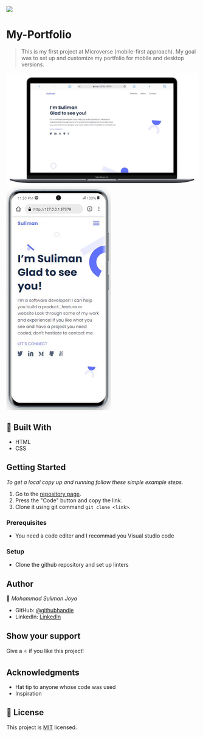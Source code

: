 
![](https://img.shields.io/badge/Microverse-blueviolet)

# My-Portfolio

> This is my first project at Microverse (mobile-first approach).
 My goal was to set up and customize my portfolio for mobile and desktop versions.

![screenshot](/images/Desktop-viewe.JPG)
![screenshot](/images/Mobile-viewe.JPG)


## :hammer: Built With

- HTML
- CSS

## Getting Started

*To get a local copy up and running follow these simple example steps.*

1. Go to the [repository page](https://github.com/SulimanJoya/My-Portfolio).
2. Press the "Code" button and copy the link.
3. Clone it using git command `git clone <link>`.

### Prerequisites
- You need a code editer and I recommad you Visual studio code

### Setup
- Clone the github repository and set up linters

## Author

👤 *Mohammad Suliman Joya*

- GitHub: [@githubhandle](https://github.com/SulimanJoya)
- LinkedIn: [LinkedIn](https://www.linkedin.com/in/sjoya66/)

## Show your support

Give a ⭐ if you like this project!

## Acknowledgments

- Hat tip to anyone whose code was used
- Inspiration


## 📝 License

This project is [MIT](./MIT.md) licensed.
